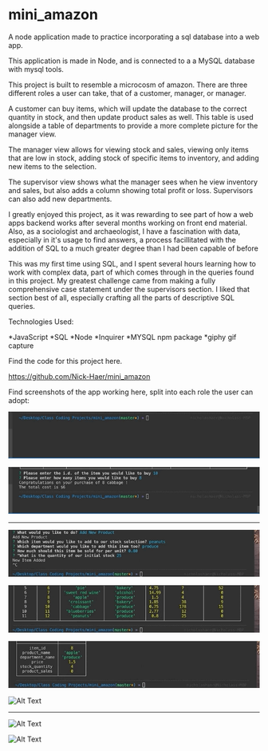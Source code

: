 # mini_amazon
A node application made to practice incorporating a sql database into a web app.

This application is made in Node, and is connected to a a MySQL database with mysql tools.

This project is built to resemble a microcosm of amazon. There are three different roles a user can take, that of a customer, manager, or manager.

A customer can buy items, which will update the database to the correct quantity in stock, and then update product sales as well. This table is used alongside a table of departments to provide a more complete picture for the manager view.

The manager view allows for viewing stock and sales, viewing only items that are low in stock, adding stock of specific items to inventory, and adding new items to the selection.

The supervisor view shows what the manager sees when he view inventory and sales, but also adds a column showing total profit or loss. Supervisors can also add new departments.


I greatly enjoyed this project, as it was rewarding to see part of how a web apps backend works after several months working on front end material. Also, as a sociologist and archaeologist, I have a fascination with data, especially in it's usage to find answers, a process facillitated with the addition of SQL to a much greater degree than I had been capable of before

This was my first time using SQL, and I spent several hours learning how to work with complex data, part of which comes through in the queries found in this project. My greatest challenge came from making a fully comprehensive case statement under the supervisors section. I liked that section best of all, especially crafting all the parts of descriptive SQL queries.

Technologies Used:

*JavaScript
*SQL
*Node
*Inquirer
*MYSQL npm package
*giphy gif capture


Find the code for this project here.

https://github.com/Nick-Haer/mini_amazon


Find screenshots of the app working here, split into each role the user can adopt:


![Alt Text](Gifs/customer_first.gif)




![Alt Text](Gifs/cusotmer_two.gif)



---------------------------------


![Alt Text](Gifs/manager__one.gif)




![Alt Text](Gifs/manager_two.gif)




![Alt Text](Gifs/manager_three.gif)




![Alt Text](Gifs/manager_four.gif)



----------------------------------


![Alt Text](Gifs/supervisor_one.gif)




![Alt Text](Gifs/supervisor_two.gif)

